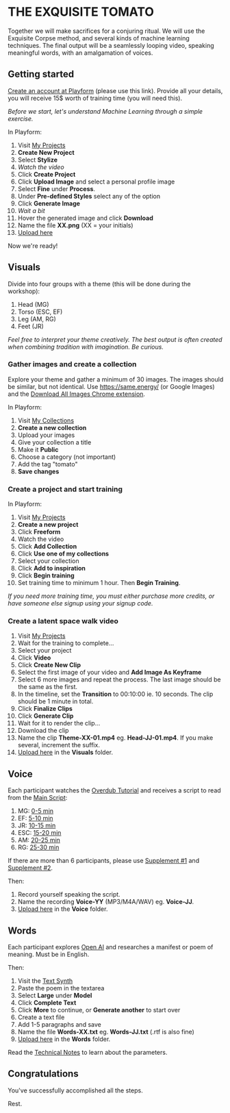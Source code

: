 # THE EXQUISITE TOMATO

Together we will make sacrifices for a conjuring ritual. We will use the Exquisite Corpse method, and several kinds of machine learning techniques. The final output will be a seamlessly looping video, speaking meaningful words, with an amalgamation of voices.

## Getting started

[Create an account at Playform](http://fbuy.me/rB95k) (please use this link). Provide all your details, you will receive 15$ worth of training time (you will need this).

_Before we start, let's understand Machine Learning through a simple exercise._

In Playform:

1. Visit [My Projects](https://create.playform.io/my-projects)
2. **Create New Project**
3. Select **Stylize**
4. _Watch the video_
5. Click **Create Project**
6. Click **Upload Image** and select a personal profile image
7. Select **Fine** under **Process**.
8. Under **Pre-defined Styles** select any of the option
9. Click **Generate Image**
10. _Wait a bit_
11. Hover the generated image and click **Download**
12. Name the file **XX.png** (XX = your initials)
13. [Upload here](https://shorturl.at/yVZ14)

Now we're ready!

## Visuals

Divide into four groups with a theme (this will be done during the workshop):

1. Head (MG)
2. Torso (ESC, EF)
3. Leg (AM, RG)
4. Feet (JR)

_Feel free to interpret your theme creatively. The best output is often created when combining tradition with imagination. Be curious._

### Gather images and create a collection

Explore your theme and gather a minimum of 30 images. The images should be similar, but not identical. Use https://same.energy/ (or Google Images) and the [Download All Images Chrome extension](https://chrome.google.com/webstore/detail/download-all-images/ifipmflagepipjokmbdecpmjbibjnakm).

In Playform:

1. Visit [My Collections](https://create.playform.io/my-collections)
2. **Create a new collection**
3. Upload your images
4. Give your collection a title
5. Make it **Public**
6. Choose a category (not important)
7. Add the tag "tomato"
8. **Save changes**

### Create a project and start training

In Playform:

1. Visit [My Projects](https://create.playform.io/my-projects)
2. **Create a new project**
3. Click **Freeform**
4. Watch the video
5. Click **Add Collection**
6. Click **Use one of my collections**
7. Select your collection
8. Click **Add to inspiration**
9. Click **Begin training**
10. Set training time to minimum 1 hour. Then **Begin Training**.

_If you need more training time, you must either purchase more credits, or have someone else signup using your signup code._

### Create a latent space walk video

1. Visit [My Projects](https://create.playform.io/my-projects)
2. Wait for the training to complete…
3. Select your project
4. Click **Video**
5. Click **Create New Clip**
6. Select the first image of your video and **Add Image As Keyframe**
7. Select 6 more images and repeat the process. The last image should be the same as the first.
8. In the timeline, set the **Transition** to 00:10:00 ie. 10 seconds. The clip should be 1 minute in total.
9. Click **Finalize Clips**
10. Click **Generate Clip**
11. Wait for it to render the clip…
12. Download the clip
13. Name the clip **Theme-XX-01.mp4** eg. **Head-JJ-01.mp4**. If you make several, increment the suffix.
14. [Upload here](https://shorturl.at/yVZ14) in the **Visuals** folder.

## Voice

Each participant watches the [Overdub Tutorial](https://coda.io/@overdub/overdub-scripts) and receives a script to read from the [Main Script](https://coda.io/@overdub/overdub-scripts/main-script-61):

1. MG: [0-5 min](script-1-0-5.md)
2. EF: [5-10 min](script-1-5-10.md)
3. JR: [10-15 min](script-1-10-15.md)
4. ESC: [15-20 min](script-1-15-20.md)
5. AM: [20-25 min](script-1-20-25.md)
6. RG: [25-30 min](script-1-25-30.md)

If there are more than 6 participants, please use [Supplement #1](https://coda.io/@overdub/overdub-scripts/supplement-1-62) and [Supplement #2](https://coda.io/@overdub/overdub-scripts/supplement-2-63).

Then:

1. Record yourself speaking the script.
2. Name the recording **Voice-YY** (MP3/M4A/WAV) eg. **Voice-JJ**.
3. [Upload here](https://shorturl.at/yVZ14) in the **Voice** folder.

## Words

Each participant explores [Open AI](https://openai.com/) and researches a manifest or poem of meaning. Must be in English.

Then:

1. Visit the [Text Synth](https://bellard.org/textsynth/)
2. Paste the poem in the textarea
3. Select **Large** under **Model**
4. Click **Complete Text**
5. Click **More** to continue, or **Generate another** to start over
6. Create a text file
7. Add 1-5 paragraphs and save
8. Name the file **Words-XX.txt** eg. **Words-JJ.txt** (.rtf is also fine)
9. [Upload here](https://shorturl.at/yVZ14) in the **Words** folder.

Read the [Technical Notes](https://bellard.org/textsynth/tech.html) to learn about the parameters.

## Congratulations

You've successfully accomplished all the steps.

Rest.
